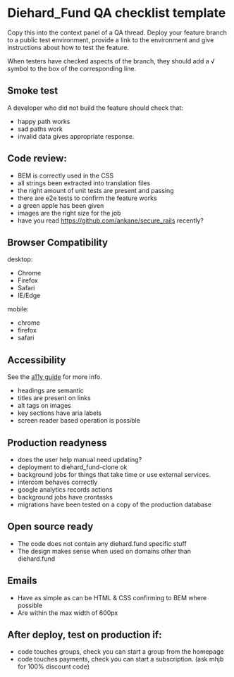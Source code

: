 # Diehard_Fund QA checklist template
Copy this into the context panel of a QA thread.
Deploy your feature branch to a public test environment, provide a link to the environment and give instructions about how to test the feature.

When testers have checked aspects of the branch, they should add a √ symbol to the box of the corresponding line.


## Smoke test

A developer who did not build the feature should check that:

- happy path works
- sad paths work
- invalid data gives appropriate response.

## Code review:

- BEM is correctly used in the CSS
- all strings been extracted into translation files
- the right amount of unit tests are present and passing
- there are e2e tests to confirm the feature works
- a green apple has been given
- images are the right size for the job
- have you read https://github.com/ankane/secure_rails recently?

## Browser Compatibility

desktop:
- Chrome
- Firefox
- Safari
- IE/Edge

mobile:
- chrome
- firefox
- safari

## Accessibility

See the [a11y guide](accessibility.md) for more info.
- headings are semantic
- titles are present on links
- alt tags on images
- key sections have aria labels
- screen reader based operation is possible

## Production readyness
- does the user help manual need updating?
- deployment to diehard_fund-clone ok
- background jobs for things that take time or use external services.
- intercom behaves correctly
- google analytics records actions
- background jobs have crontasks
- migrations have been tested on a copy of the production database

## Open source ready
- The code does not contain any diehard.fund specific stuff
- The design makes sense when used on domains other than diehard.fund

## Emails
- Have as simple as can be HTML & CSS confirming to BEM where possible
- Are within the max width of 600px

## After deploy, test on production if:
- code touches groups, check you can start a group from the homepage
- code touches payments, check you can start a subscription. (ask mhjb for 100% discount code)
